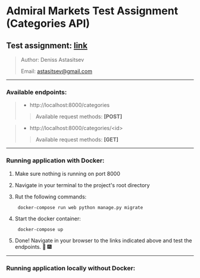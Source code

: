# Admiral Markets Test Assignment (Categories API)

## Test assignment: [link](https://drive.google.com/file/d/1HQlpS5UehAvrv5Ebn83c1vYF8jwL4oQo/view?usp=sharing)

>  Author: Deniss Astasitsev
>
>  Email: <astasitsev@gmail.com>

***

### Available endpoints:

> - http://localhost:8000/categories
>
>> Available request methods: **[POST]**

> - http://localhost:8000/categories/\<id>
>
>> Available request methods: **[GET]**

***

### Running application with Docker:

1. Make sure nothing is running on port 8000
2. Navigate in your terminal to the project's root directory
3. Rut the following commands:

        docker-compose run web python manage.py migrate
4. Start the docker container:

        docker-compose up
        
5. Done! Navigate in your browser to the links indicated above and 
test the endpoints. :tada: :fireworks:
        
***

### Running application locally without Docker: